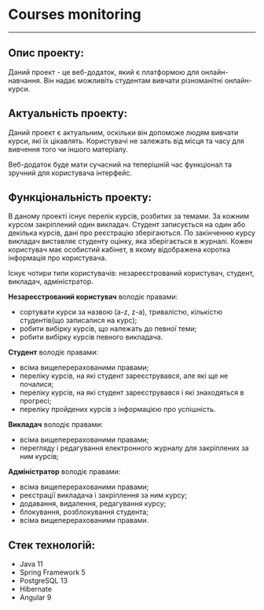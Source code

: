 # Courses monitoring
---
## Опис проекту:
Даний проект - це веб-додаток, який є платформою для онлайн-навчання.
Він надає можливіть студентам вивчати різноманітні онлайн-курси.
## Актуальність проекту:
Даний проект є актуальним, оскільки він допоможе людям вивчати курси, які їх цікавлять. Користувачі не залежать від місця та часу для вивчення того чи іншого матеріалу.


Веб-додаток буде мати сучасний на теперішній час функціонал та зручний для користувача інтерфейс.
## Функціональність проекту:
В даному проекті існує перелік курсів, розбитих за темами. За кожним курсом закріплений один викладач.
Студент записується на один або декілька курсів, дані про реєстрацію зберігаються. По закінченню курсу викладач виставляє студенту оцінку, яка зберігається в журналі.
Кожен користувач має особистий кабінет, в якому відображена коротка інформація про користувача.

Існує чотири типи користувачів: незареєстрований користувач, студент, викладач, адміністратор.


**Незареєстрований користувач** володіє правами:
+ сортувати курси за назвою (a-z, z-a), тривалістю, кількістю студентів(що записалися на курс);
+ робити вибірку курсів, що належать до певної теми;
+ робити вибірку курсів певного викладача.


**Студент** володіє правами:
+ всіма вищеперерахованими правами;
+ переліку курсів, на які студент зареєструвався, але які ще не почалися;
+ переліку курсів, на які студент зареєструвався і які знаходяться в прогресі;
+ переліку пройдених курсів з інформацією про успішність.


**Викладач** володіє правами:
+ всіма вищеперерахованими правами;
+ перегляду і редагування електронного журналу для закріплених за ним курсів;


**Адміністратор** володіє правами:
+ всіма вищеперерахованими правами;
+ реєстрації викладача і закріплення за ним курсу;
+ додавання, видалення, редагування курсу;
+ блокування, розблокування студента;
+ всіма вищеперерахованими правами.
## Стек технологій:
+ Java 11
+ Spring Framework 5
+ PostgreSQL 13
+ Hibernate
+ Angular 9
